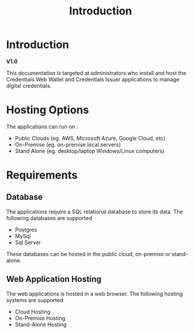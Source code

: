 ﻿---
title: Introduction
description: This documentation is targeted at administrators who install and host the Credentials Web Wallet and Credentials Issuer applications to manage digital credentials.
has_children: false
nav_order: 1
---

# Introduction
**V1.0**

This documentation is targeted at administrators who install and host the Credentials Web Wallet and Credentials Issuer applications to manage digital credentials.

# Hosting Options

The applications can run on :

- Public Clouds (eg. AWS, Microsoft Azure, Google Cloud, etc)
- On-Premise (eg. on-premise local servers)
- Stand Alone (eg. desktop/laptop Windows/Linux computers)

# Requirements

## Database

The applications require a SQL relational database to store its data. The following databases are supported

- Postgres
- MySql
- Sql Server

These databases can be hosted in the public cloud, on-premise or stand-alone.

## Web Application Hosting

The web applications is hosted in a web browser. The following hosting systems are supported

- Cloud Hosting
- On-Premise Hosting
- Stand-Alone Hosting

